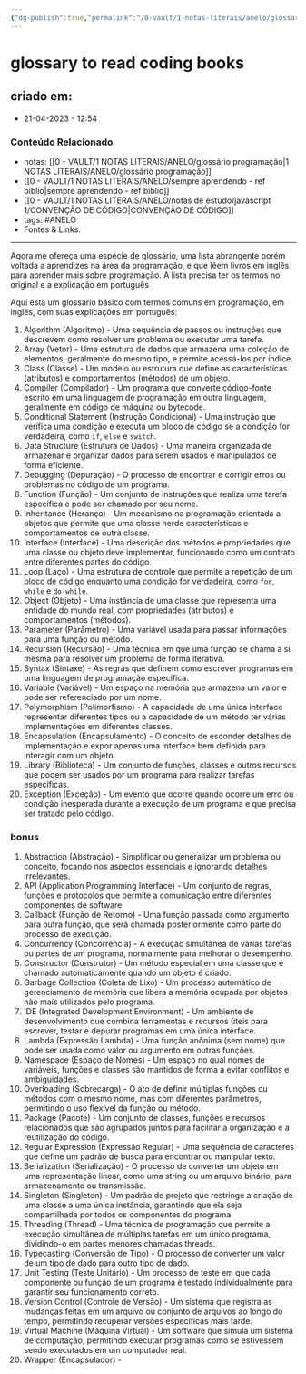 ```yaml
---
{"dg-publish":true,"permalink":"/0-vault/1-notas-literais/anelo/glossary-to-read-coding-books/","tags":["ANELO"],"dgHomeLink":true,"dgShowLocalGraph":true,"dgShowFileTree":true,"dgEnableSearch":true,"noteIcon":""}
---
```


# glossary to read coding books

## criado em: 
-  21-04-2023 - 12:54

### Conteúdo Relacionado
- notas: [[0 - VAULT/1 NOTAS LITERAIS/ANELO/glossário programação\|1 NOTAS LITERAIS/ANELO/glossário programação]]
- [[0 - VAULT/1 NOTAS LITERAIS/ANELO/sempre aprendendo - ref biblio\|sempre aprendendo - ref biblio]]
- [[0 - VAULT/1 NOTAS LITERAIS/ANELO/notas de estudo/javascript 1/CONVENÇÃO DE CÓDIGO\|CONVENÇÃO DE CÓDIGO]]
- tags: #ANELO 
- Fontes & Links: 

---

Agora me ofereça uma espécie de glossário, uma lista abrangente porém voltada a aprendizes na área da programação, e que lêem livros em inglês para aprender mais sobre programação. A lista precisa ter os termos no original e a explicação em português

Aqui está um glossário básico com termos comuns em programação, em inglês, com suas explicações em português:

1.  Algorithm (Algoritmo) - Uma sequência de passos ou instruções que descrevem como resolver um problema ou executar uma tarefa.
2.  Array (Vetor) - Uma estrutura de dados que armazena uma coleção de elementos, geralmente do mesmo tipo, e permite acessá-los por índice.
3.  Class (Classe) - Um modelo ou estrutura que define as características (atributos) e comportamentos (métodos) de um objeto.
4.  Compiler (Compilador) - Um programa que converte código-fonte escrito em uma linguagem de programação em outra linguagem, geralmente em código de máquina ou bytecode.
5.  Conditional Statement (Instrução Condicional) - Uma instrução que verifica uma condição e executa um bloco de código se a condição for verdadeira, como `if`, `else` e `switch`.
6.  Data Structure (Estrutura de Dados) - Uma maneira organizada de armazenar e organizar dados para serem usados e manipulados de forma eficiente.
7.  Debugging (Depuração) - O processo de encontrar e corrigir erros ou problemas no código de um programa.
8.  Function (Função) - Um conjunto de instruções que realiza uma tarefa específica e pode ser chamado por seu nome.
9.  Inheritance (Herança) - Um mecanismo na programação orientada a objetos que permite que uma classe herde características e comportamentos de outra classe.
10.  Interface (Interface) - Uma descrição dos métodos e propriedades que uma classe ou objeto deve implementar, funcionando como um contrato entre diferentes partes do código.
11.  Loop (Laço) - Uma estrutura de controle que permite a repetição de um bloco de código enquanto uma condição for verdadeira, como `for`, `while` e `do-while`.
12.  Object (Objeto) - Uma instância de uma classe que representa uma entidade do mundo real, com propriedades (atributos) e comportamentos (métodos).
13.  Parameter (Parâmetro) - Uma variável usada para passar informações para uma função ou método.
14.  Recursion (Recursão) - Uma técnica em que uma função se chama a si mesma para resolver um problema de forma iterativa.
15.  Syntax (Sintaxe) - As regras que definem como escrever programas em uma linguagem de programação específica.
16.  Variable (Variável) - Um espaço na memória que armazena um valor e pode ser referenciado por um nome.
17.  Polymorphism (Polimorfismo) - A capacidade de uma única interface representar diferentes tipos ou a capacidade de um método ter várias implementações em diferentes classes.
18.  Encapsulation (Encapsulamento) - O conceito de esconder detalhes de implementação e expor apenas uma interface bem definida para interagir com um objeto.
19.  Library (Biblioteca) - Um conjunto de funções, classes e outros recursos que podem ser usados por um programa para realizar tarefas específicas.
20.  Exception (Exceção) - Um evento que ocorre quando ocorre um erro ou condição inesperada durante a execução de um programa e que precisa ser tratado pelo código.

### bonus

1.  Abstraction (Abstração) - Simplificar ou generalizar um problema ou conceito, focando nos aspectos essenciais e ignorando detalhes irrelevantes.
2.  API (Application Programming Interface) - Um conjunto de regras, funções e protocolos que permite a comunicação entre diferentes componentes de software.
3.  Callback (Função de Retorno) - Uma função passada como argumento para outra função, que será chamada posteriormente como parte do processo de execução.
4.  Concurrency (Concorrência) - A execução simultânea de várias tarefas ou partes de um programa, normalmente para melhorar o desempenho.
5.  Constructor (Construtor) - Um método especial em uma classe que é chamado automaticamente quando um objeto é criado.
6.  Garbage Collection (Coleta de Lixo) - Um processo automático de gerenciamento de memória que libera a memória ocupada por objetos não mais utilizados pelo programa.
7.  IDE (Integrated Development Environment) - Um ambiente de desenvolvimento que combina ferramentas e recursos úteis para escrever, testar e depurar programas em uma única interface.
8.  Lambda (Expressão Lambda) - Uma função anônima (sem nome) que pode ser usada como valor ou argumento em outras funções.
9.  Namespace (Espaço de Nomes) - Um espaço no qual nomes de variáveis, funções e classes são mantidos de forma a evitar conflitos e ambiguidades.
10.  Overloading (Sobrecarga) - O ato de definir múltiplas funções ou métodos com o mesmo nome, mas com diferentes parâmetros, permitindo o uso flexível da função ou método.
11.  Package (Pacote) - Um conjunto de classes, funções e recursos relacionados que são agrupados juntos para facilitar a organização e a reutilização do código.
12.  Regular Expression (Expressão Regular) - Uma sequência de caracteres que define um padrão de busca para encontrar ou manipular texto.
13.  Serialization (Serialização) - O processo de converter um objeto em uma representação linear, como uma string ou um arquivo binário, para armazenamento ou transmissão.
14.  Singleton (Singleton) - Um padrão de projeto que restringe a criação de uma classe a uma única instância, garantindo que ela seja compartilhada por todos os componentes do programa.
15.  Threading (Thread) - Uma técnica de programação que permite a execução simultânea de múltiplas tarefas em um único programa, dividindo-o em partes menores chamadas threads.
16.  Typecasting (Conversão de Tipo) - O processo de converter um valor de um tipo de dado para outro tipo de dado.
17.  Unit Testing (Teste Unitário) - Um processo de teste em que cada componente ou função de um programa é testado individualmente para garantir seu funcionamento correto.
18.  Version Control (Controle de Versão) - Um sistema que registra as mudanças feitas em um arquivo ou conjunto de arquivos ao longo do tempo, permitindo recuperar versões específicas mais tarde.
19.  Virtual Machine (Máquina Virtual) - Um software que simula um sistema de computação, permitindo executar programas como se estivessem sendo executados em um computador real.
20.  Wrapper (Encapsulador) -